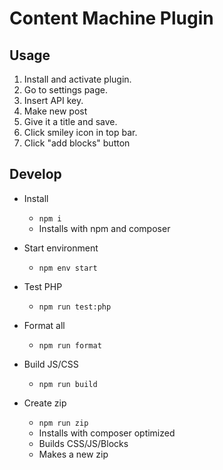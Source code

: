 # Content Machine Plugin


## Usage

1. Install and activate plugin.
1. Go to settings page.
1. Insert API key.
1. Make new post
1. Give it a title and save.
1. Click smiley icon in top bar.
1. Click "add blocks" button



## Develop

- Install
	- `npm i`
	- Installs with npm and composer
- Start environment
	- `npm env start`

- Test PHP
	- `npm run test:php`
- Format all
	- `npm run format`
- Build JS/CSS
	- `npm run build`
- Create zip
	- `npm run zip`
	- Installs with composer optimized
	- Builds CSS/JS/Blocks
	- Makes a new zip
